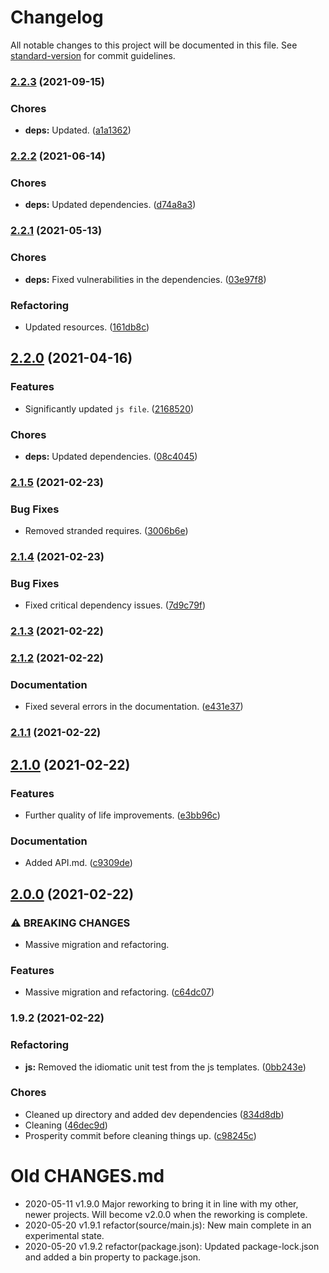 # Changelog

All notable changes to this project will be documented in this file. See [standard-version](https://github.com/conventional-changelog/standard-version) for commit guidelines.

### [2.2.3](https://github.com/Anadian/function-factory/compare/v2.2.2...v2.2.3) (2021-09-15)


### Chores

* **deps:** Updated. ([a1a1362](https://github.com/Anadian/function-factory/commit/a1a13623568654de9e47398870642c19e5295719))

### [2.2.2](https://github.com/Anadian/function-factory/compare/v2.2.1...v2.2.2) (2021-06-14)


### Chores

* **deps:** Updated dependencies. ([d74a8a3](https://github.com/Anadian/function-factory/commit/d74a8a30c5ace72ab0b9d82d1de5e28b607bc5d0))

### [2.2.1](https://github.com/Anadian/function-factory/compare/v2.2.0...v2.2.1) (2021-05-13)


### Chores

* **deps:** Fixed vulnerabilities in the dependencies. ([03e97f8](https://github.com/Anadian/function-factory/commit/03e97f8811d88314ab77155fe95e66496e5a2243))


### Refactoring

* Updated resources. ([161db8c](https://github.com/Anadian/function-factory/commit/161db8ca47a9e0c0a45d0048f281f1fc46452618))

## [2.2.0](https://github.com/Anadian/function-factory/compare/v2.1.5...v2.2.0) (2021-04-16)


### Features

* Significantly updated `js file`. ([2168520](https://github.com/Anadian/function-factory/commit/2168520048952b0848f1889717716175af38568b))


### Chores

* **deps:** Updated dependencies. ([08c4045](https://github.com/Anadian/function-factory/commit/08c404584b20b354030ed0c47e28465ebc7e24d3))

### [2.1.5](https://github.com/Anadian/function-factory/compare/v2.1.4...v2.1.5) (2021-02-23)


### Bug Fixes

* Removed stranded requires. ([3006b6e](https://github.com/Anadian/function-factory/commit/3006b6e979c8a11c759e0bda37118d2040009da4))

### [2.1.4](https://github.com/Anadian/function-factory/compare/v2.1.3...v2.1.4) (2021-02-23)


### Bug Fixes

* Fixed critical dependency issues. ([7d9c79f](https://github.com/Anadian/function-factory/commit/7d9c79fb272f175dc2ffd192d830b3ba37f5080b))

### [2.1.3](https://github.com/Anadian/function-factory/compare/v2.1.2...v2.1.3) (2021-02-22)

### [2.1.2](https://github.com/Anadian/function-factory/compare/v2.1.0...v2.1.2) (2021-02-22)


### Documentation

* Fixed several errors in the documentation. ([e431e37](https://github.com/Anadian/function-factory/commit/e431e37b1d9ceda857f1f3ca64e50957132a04a0))

### [2.1.1](https://github.com/Anadian/function-factory/compare/v2.1.0...v2.1.1) (2021-02-22)

## [2.1.0](https://github.com/Anadian/function-factory/compare/v2.0.0...v2.1.0) (2021-02-22)


### Features

* Further quality of life improvements. ([e3bb96c](https://github.com/Anadian/function-factory/commit/e3bb96c59cf24479a73e89c6989842a8289b8b78))


### Documentation

* Added API.md. ([c9309de](https://github.com/Anadian/function-factory/commit/c9309dedebf3da4492aaa0be054ca2714cd547b5))

## [2.0.0](https://github.com/Anadian/function-factory/compare/v1.9.2...v2.0.0) (2021-02-22)


### ⚠ BREAKING CHANGES

* Massive migration and refactoring.

### Features

* Massive migration and refactoring. ([c64dc07](https://github.com/Anadian/function-factory/commit/c64dc076388406b5ea5995f09059218dd8544df6))

### 1.9.2 (2021-02-22)


### Refactoring

* **js:** Removed the idiomatic unit test from the js templates. ([0bb243e](https://github.com/Anadian/function-factory/commit/0bb243e42610aefebfe3a19199b542c678bc5de5))


### Chores

* Cleaned up directory and added dev dependencies ([834d8db](https://github.com/Anadian/function-factory/commit/834d8dbd28eb8e441573e2261148da7eb5ff64be))
* Cleaning ([46dec9d](https://github.com/Anadian/function-factory/commit/46dec9d3ae2016fc5c83de3360612cd5bfb4dec3))
* Prosperity commit before cleaning things up. ([c98245c](https://github.com/Anadian/function-factory/commit/c98245cd61580cb2b684efcd43b331e7fa424c3c))
# Old CHANGES.md
- 2020-05-11 v1.9.0 Major reworking to bring it in line with my other, newer projects. Will become v2.0.0 when the reworking is complete.
- 2020-05-20 v1.9.1 refactor(source/main.js): New main complete in an experimental state.
- 2020-05-20 v1.9.2 refactor(package.json): Updated package-lock.json and added a bin property to package.json.

